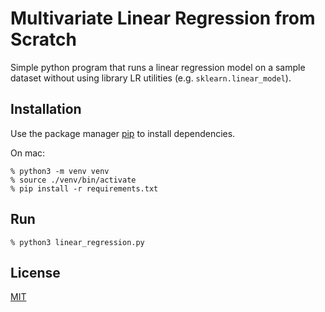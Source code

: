 # Multivariate Linear Regression from Scratch

Simple python program that runs a linear regression model on a sample dataset without using library LR utilities (e.g. `sklearn.linear_model`).

## Installation

Use the package manager [pip](https://pip.pypa.io/en/stable/) to install dependencies.

On mac:

```
% python3 -m venv venv
% source ./venv/bin/activate
% pip install -r requirements.txt
```

## Run

```
% python3 linear_regression.py
```

## License

[MIT](https://choosealicense.com/licenses/mit/)
